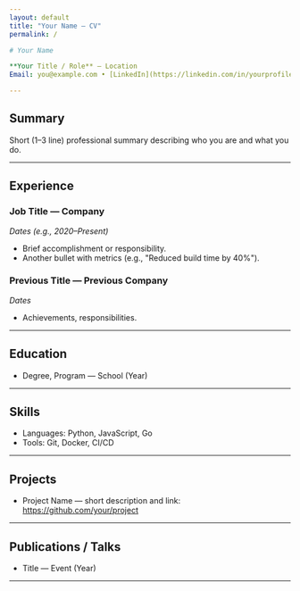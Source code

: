 ```yaml
---
layout: default
title: "Your Name — CV"
permalink: /

# Your Name

**Your Title / Role** — Location  
Email: you@example.com • [LinkedIn](https://linkedin.com/in/yourprofile) • [GitHub](https://github.com/your)

---
```


## Summary
Short (1–3 line) professional summary describing who you are and what you do.

---

## Experience

### Job Title — Company
*Dates (e.g., 2020–Present)*
- Brief accomplishment or responsibility.
- Another bullet with metrics (e.g., "Reduced build time by 40%").

### Previous Title — Previous Company
*Dates*
- Achievements, responsibilities.

---

## Education
- Degree, Program — School (Year)

---

## Skills
- Languages: Python, JavaScript, Go
- Tools: Git, Docker, CI/CD

---

## Projects
- Project Name — short description and link: https://github.com/your/project

---

## Publications / Talks
- Title — Event (Year)

---